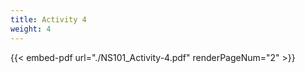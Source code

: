 ```yaml
---
title: Activity 4
weight: 4
---
```



{{< embed-pdf url="./NS101_Activity-4.pdf" renderPageNum="2" >}}
